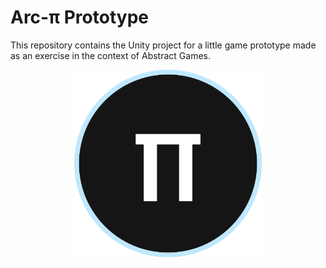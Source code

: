 # Arc-π Prototype
This repository contains the Unity project for a little game prototype made as an exercise in the context of Abstract Games.

<p align="center">
<img src="Assets/Sprites/Icons/IconLarge.png" width="300" />
</p>
